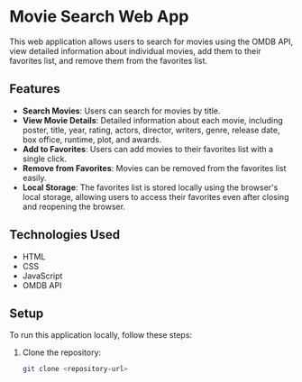 # Movie Search Web App

This web application allows users to search for movies using the OMDB API, view detailed information about individual movies, add them to their favorites list, and remove them from the favorites list.

## Features

- **Search Movies**: Users can search for movies by title.
- **View Movie Details**: Detailed information about each movie, including poster, title, year, rating, actors, director, writers, genre, release date, box office, runtime, plot, and awards.
- **Add to Favorites**: Users can add movies to their favorites list with a single click.
- **Remove from Favorites**: Movies can be removed from the favorites list easily.
- **Local Storage**: The favorites list is stored locally using the browser's local storage, allowing users to access their favorites even after closing and reopening the browser.

## Technologies Used

- HTML
- CSS
- JavaScript
- OMDB API

## Setup

To run this application locally, follow these steps:

1. Clone the repository:

   ```bash
   git clone <repository-url>
